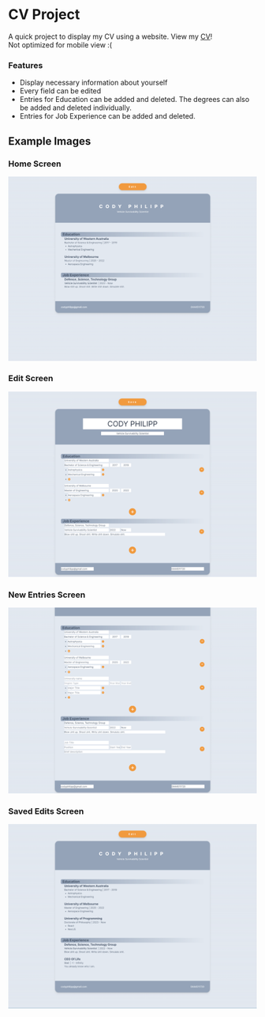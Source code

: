 # CV Project
A quick project to display my CV using a website. View my [CV](https://cv-project-ruby-eight.vercel.app/)!\
Not optimized for mobile view :( 

### Features
* Display necessary information about yourself
* Every field can be edited
* Entries for Education can be added and deleted. The degrees can also be added and deleted individually.
* Entries for Job Experience can be added and deleted.

## Example Images
### Home Screen
![Home Screen](https://github.com/codyph/cv_project/blob/main/exampleImages/homeScreen.png)

### Edit Screen
![Edit Screen](https://github.com/codyph/cv_project/blob/main/exampleImages/saveScreen.png)

### New Entries Screen
![Entry Screen](https://github.com/codyph/cv_project/blob/main/exampleImages/addingEditsScreen.png)

### Saved Edits Screen
![Saved Edits Screen](https://github.com/codyph/cv_project/blob/main/exampleImages/editedScreen.png)
